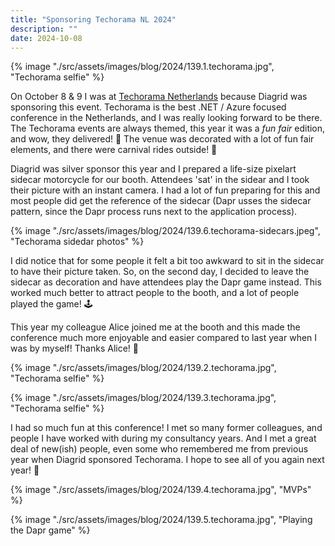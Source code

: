 ```yaml
---
title: "Sponsoring Techorama NL 2024"
description: ""
date: 2024-10-08
---
```


{% image "./src/assets/images/blog/2024/139.1.techorama.jpg", "Techorama selfie" %}

On October 8 & 9 I was at [Techorama Netherlands](https://techorama.nl/) because Diagrid was sponsoring this event. Techorama is the best .NET / Azure focused conference in the Netherlands, and I was really looking forward to be there. The Techorama events are always themed, this year it was a _fun fair_ edition, and wow, they delivered! 🎉 The venue was decorated with a lot of fun fair elements, and there were carnival rides outside! 🎡

Diagrid was silver sponsor this year and I prepared a life-size pixelart sidecar motorcycle for our booth. Attendees 'sat' in the sidear and I took their picture with an instant camera. I had a lot of fun preparing for this and most people did get the reference of the sidecar (Dapr usses the sidecar pattern, since the Dapr process runs next to the application process).

{% image "./src/assets/images/blog/2024/139.6.techorama-sidecars.jpeg", "Techorama sidedar photos" %}

I did notice that for some people it felt a bit too awkward to sit in the sidecar to have their picture taken. So, on the second day, I decided to leave the sidecar as decoration and have attendees play the Dapr game instead. This worked much better to attract people to the booth, and a lot of people played the game! 🕹️

This year my colleague Alice joined me at the booth and this made the conference much more enjoyable and easier compared to last year when I was by myself! Thanks Alice! 🙏

{% image "./src/assets/images/blog/2024/139.2.techorama.jpg", "Techorama selfie" %}

{% image "./src/assets/images/blog/2024/139.3.techorama.jpg", "Techorama selfie" %}

I had so much fun at this conference! I met so many former colleagues, and people I have worked with during my consultancy years. And I met a great deal of new(ish) people, even some who remembered me from previous year when Diagrid sponsored Techorama. I hope to see all of you again next year! 👋

{% image "./src/assets/images/blog/2024/139.4.techorama.jpg", "MVPs" %}

{% image "./src/assets/images/blog/2024/139.5.techorama.jpg", "Playing the Dapr game" %}